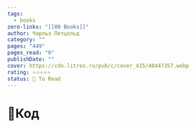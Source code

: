 ```yaml
---
tags:
  - books
zero-links: "[[00 Books]]"
author: Чарльз Петцольд
category: ""
pages: "449"
pages_read: "0"
publishDate: ""
cover: https://cdn.litres.ru/pub/c/cover_415/48447357.webp
rating: ⭐⭐⭐⭐⭐
status: 📌 To Read
---
```

# 📔Код